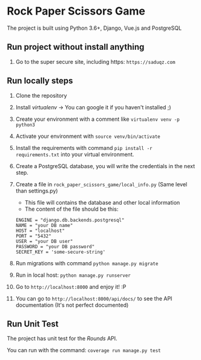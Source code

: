 # Rock Paper Scissors Game

The project is built using Python 3.6+, Django, Vue.js and PostgreSQL 

## Run project without install anything

1. Go to the super secure site, including https: `https://saduqz.com`


## Run locally steps

1. Clone the repository

1. Install *virtualenv* -> You can google it if you haven't installed ;)

1. Create your environment with a comment like `virtualenv venv -p python3`

1. Activate your environment with `source venv/bin/activate`

1. Install the requirements with command `pip install -r requirements.txt` into your virtual environment.

1. Create a PostgreSQL database, you will write the credentials in the next step.
 
1. Create a file in `rock_paper_scissors_game/local_info.py` (Same level than settings.py)
    - This file will contains the database and other local information
    - The content of the file should be this:
    ```
    ENGINE = "django.db.backends.postgresql"
    NAME = "your DB name"
    HOST = "localhost"
    PORT = "5432"
    USER = "your DB user"
    PASSWORD = "your DB password"
    SECRET_KEY = 'some-secure-string'
    ```
1. Run migrations with command `python manage.py migrate`

1. Run in local host: `python manage.py runserver`

1. Go to `http://localhost:8000` and enjoy it! :P

1. You can go to `http://localhost:8000/api/docs/` to see the API documentation (It's not perfect documented)


## Run Unit Test

The project has unit test for the *Rounds* API.

You can run with the command: `coverage run manage.py test`